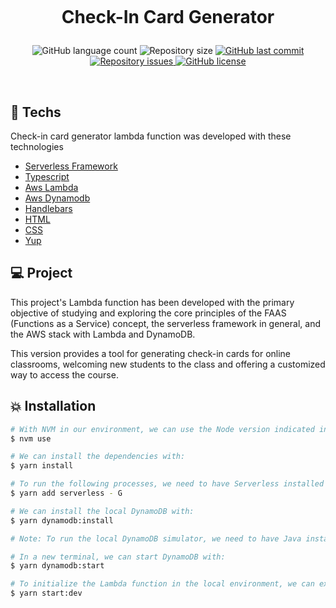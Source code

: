 <h1 align="center">
  <br/>

Check-In Card Generator

</h1>

<p align="center">
  <img alt="GitHub language count" src="https://img.shields.io/github/languages/count/LucasPereiraMiranda/check-in-card-generator">

  <img alt="Repository size" src="https://img.shields.io/github/repo-size/LucasPereiraMiranda/check-in-card-generator">
  
  <a href="https://github.com/LucasPereiraMiranda/check-in-card-generator/commits/master">
    <img alt="GitHub last commit" src="https://img.shields.io/github/last-commit/LucasPereiraMiranda/check-in-card-generator">
  </a>

  <a href="https://github.com/LucasPereiraMiranda/check-in-card-generator/issues">
    <img alt="Repository issues" src="https://img.shields.io/github/issues/LucasPereiraMiranda/check-in-card-generator">
  </a>

  <a href="https://github.com/LucasPereiraMiranda/check-in-card-generator/issues">
    <img alt="GitHub license" src="https://img.shields.io/github/license/LucasPereiraMiranda/check-in-card-generator">
  </a>
</p>

<br>

## 🚀 Techs

Check-in card generator lambda function was developed with these technologies

- [Serverless Framework](https://www.serverless.com/)
- [Typescript](https://www.typescriptlang.org/)
- [Aws Lambda](https://aws.amazon.com/pt/lambda/)
- [Aws Dynamodb](https://aws.amazon.com/pt/dynamodb/)
- [Handlebars](https://handlebarsjs.com/)
- [HTML](https://developer.mozilla.org/en-US/docs/Web/HTML)
- [CSS](https://developer.mozilla.org/en-US/docs/Web/CSS)
- [Yup](https://www.npmjs.com/package/yup)

## 💻 Project

This project's Lambda function has been developed with the primary objective of studying and exploring the core principles of the FAAS (Functions as a Service) concept, the serverless framework in general, and the AWS stack with Lambda and DynamoDB.

This version provides a tool for generating check-in cards for online classrooms, welcoming new students to the class and offering a customized way to access the course.

## :boom: Installation

```bash
# With NVM in our environment, we can use the Node version indicated in the .nvmrc file:
$ nvm use

# We can install the dependencies with:
$ yarn install

# To run the following processes, we need to have Serverless installed globally in the environment. To do this, we can execute:
$ yarn add serverless - G

# We can install the local DynamoDB with:
$ yarn dynamodb:install

# Note: To run the local DynamoDB simulator, we need to have Java installed in the environment.

# In a new terminal, we can start DynamoDB with:
$ yarn dynamodb:start

# To initialize the Lambda function in the local environment, we can execute:
$ yarn start:dev
```
